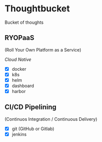 # Thoughtbucket
Bucket of thoughts

## RYOPaaS
(Roll Your Own Platform as a Service)

_Cloud Native_
- [X] docker
- [X] k8s
- [X] helm
- [X] dashboard
- [X] harbor

## CI/CD Pipelining
(Continuos Integration / Continuous Delivery)

- [X] git (GitHub or Gitlab)
- [X] jenkins
